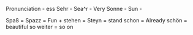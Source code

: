 Pronunciation - ess
Sehr - Sea^r - Very
Sonne - Sun -

Spaß = Spazz = Fun +
stehen = Steyn = stand
schon = Already
schön = beautiful
so weiter = so on
